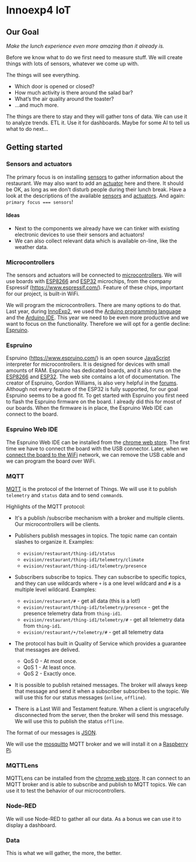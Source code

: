 # Innoexp4 IoT
## Our Goal 
*Make the lunch experience even more amazing than it already is.*

Before we know what to do we first need to measure stuff. We will create things with lots of sensors, whatever we come up with.

The things will see everything.
- Which door is opened or closed?
- How much activity is there around the salad bar?
- What’s the air quality around the toaster?
- ...and much more.

The  things are there to stay and they will gather tons of data. We can use it to analyze trends. ETL it. Use it for dashboards. Maybe for some AI to tell us what to do next…
## Getting started

### Sensors and actuators
The primary focus is on installing [sensors](https://en.wikipedia.org/wiki/Sensor) to gather information about the restaurant. We may also want to add an [actuator](https://en.wikipedia.org/wiki/Actuator) here and there. It should be OK, as long as we don't disturb people during their lunch break. Have a look at the descriptions of the available [sensors](./docs/Sensors.md) and [actuators](./docs/Actuators.md). And again: `primary focus === sensors`!

#### Ideas
- Next to the components we already have we can tinker with existing electronic devices to use their sensors and actuators!
- We can also collect relevant data which is available on-line, like the weather data.

### Microcontrollers
The sensors and actuators will be connected to [microcontrollers](https://en.wikipedia.org/wiki/Microcontroller). We will use boards with [ESP8266](https://en.wikipedia.org/wiki/ESP8266) and [ESP32](https://en.wikipedia.org/wiki/ESP32) microchips, from the company Espressif (https://www.espressif.com/). Feature of these chips, important for our project, is built-in WiFi. 

We will program the microcontrollers. There are many options to do that. Last year, during [InnoExp2](https://github.com/rovale/Innoexp2), we used the [Arduino programming language](https://www.arduino.cc/reference/en/) and the [Arduino IDE](https://www.arduino.cc/en/main/software). This year we need to be even more productive and we want to focus on the functionality. Therefore we will opt for a gentle decline: [Espruino](https://en.wikipedia.org/wiki/Espruino). 

### Espruino
Espruino (https://www.espruino.com/) is an open source [JavaScript](https://en.wikipedia.org/wiki/JavaScript) interpreter for microcontrollers. It is designed for devices with small amounts of RAM. Espruino has dedicated boards, and it also runs on the [ESP8266](https://www.espruino.com/EspruinoESP8266) and [ESP32](https://www.espruino.com/ESP32). The web site contains a lot of documentation. The creator of Espruino, Gordon Williams, is also very helpful in the [forums](http://forum.espruino.com/). Although not every feature of the ESP32 is fully supported, for our goal Espruino seems to be a good fit. To get started with Espruino you first need to flash the Espruino firmware on the board. I already did this for most of our boards. When the firmware is in place, the Espruino Web IDE can connect to the board.

### Espruino Web IDE
The Espruino Web IDE can be installed from the [chrome web store](https://chrome.google.com/webstore/detail/espruino-web-ide/bleoifhkdalbjfbobjackfdifdneehpo). The first time we have to connect the board with the USB connector. Later, when we [connect the board to the WiFi](http://www.espruino.com/Reference#Wifi) network, we can remove the USB cable and we can program the board over WiFi.

### MQTT
[MQTT](https://en.wikipedia.org/wiki/MQTT) is the protocol of the Internet of Things. We will use it to publish `telemetry` and `status` data and to send `command`s.

Highlights of the MQTT protocol:
- It's a publish /subscribe mechanism with a broker and multiple clients. Our microcontrollers will be clients.
- Publishers publish messages in topics. The topic name can contain slashes to organize it. Examples:
  - `evision/restaurant/thing-id1/status`
  - `evision/restaurant/thing-id1/telemetry/climate`
  - `evision/restaurant/thing-id1/telemetry/presence`

- Subscribers subscribe to topics. They can subscribe to specific topics, and they can use wildcards where `+` is a one level wildcard and `#` is a multiple level wildcard. Examples:
  - `evision/restaurant/#` - get all data (this is a lot!)
  - `evision/restaurant/thing-id1/telemetry/presence` - get the presence telemetry data from `thing-id1`.
  - `evision/restaurant/thing-id1/telemetry/#` - get all telemetry data from `thing-id1`.
  - `evision/restaurant/+/telemetry/#` - get all telemetry data
  
- The protocol has built in Quality of Service which provides a guarantee that messages are delived.
  - QoS 0 - At most once.
  - QoS 1 - At least once.
  - QoS 2 - Exactly once.
- It is possible to publish retained messages. The broker will always keep that message and send it when a subscriber subscribes to the topic. We will use this for our status messages (`online`, `offline`).
- There is a Last Will and Testament feature. When a client is ungracefully disconnected from the server, then the broker will send this message. We will use this to publish the status `offline`.

The format of our messages is [JSON](https://en.wikipedia.org/wiki/JSON).

We will use the [mosquitto](https://mosquitto.org/) MQTT broker and we will install it on a [Raspberry Pi](https://www.raspberrypi.org/). 

### MQTTLens
MQTTLens can be installed from the [chrome web store](https://chrome.google.com/webstore/detail/mqttlens/hemojaaeigabkbcookmlgmdigohjobjm?hl=nl). It can connect to an MQTT broker and is able to subscribe and publish to MQTT topics. We can use it to test the behavior of our microcontrollers.

### Node-RED
We will use Node-RED to gather all our  data. As a bonus we can use it to display a dashboard.

### Data
This is what we will gather, the more, the better.
